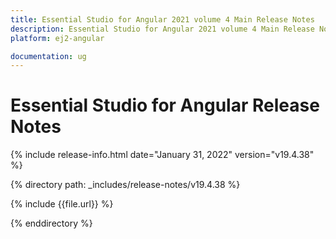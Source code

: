 ```yaml
---
title: Essential Studio for Angular 2021 volume 4 Main Release Notes  
description: Essential Studio for Angular 2021 volume 4 Main Release Notes 
platform: ej2-angular

documentation: ug
---
```


# Essential Studio for Angular Release Notes  

{% include release-info.html date="January 31, 2022"  version="v19.4.38" %} 

{% directory path: _includes/release-notes/v19.4.38 %}

{% include {{file.url}} %}

{% enddirectory %}
